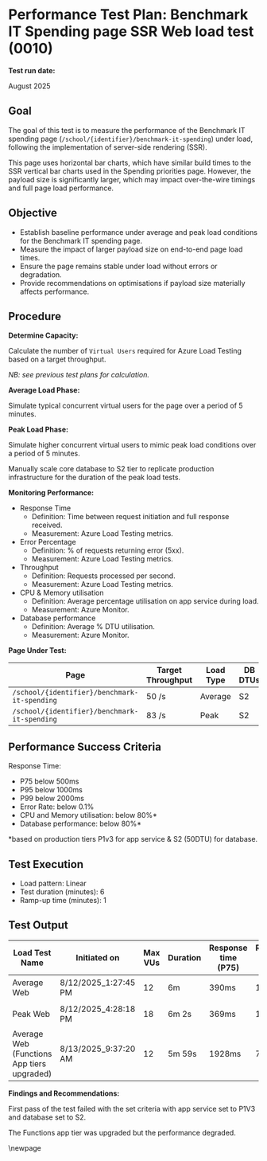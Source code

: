 ﻿# Performance Test Plan: Benchmark IT Spending page SSR Web load test (0010)

**Test run date:**

August 2025

## Goal

The goal of this test is to measure the performance of the Benchmark IT spending page (`/school/{identifier}/benchmark-it-spending`) under load, following the implementation of server-side rendering (SSR).

This page uses horizontal bar charts, which have similar build times to the SSR vertical bar charts used in the Spending priorities page. However, the payload size is significantly larger, which may impact over-the-wire timings and full page load performance.

## Objective

- Establish baseline performance under average and peak load conditions for the Benchmark IT spending page.
- Measure the impact of larger payload size on end-to-end page load times.
- Ensure the page remains stable under load without errors or degradation.
- Provide recommendations on optimisations if payload size materially affects performance.

## Procedure

**Determine Capacity:**

Calculate the number of `Virtual Users` required for Azure Load Testing based on a target throughput.

_NB: see previous test plans for calculation._

**Average Load Phase:**

Simulate typical concurrent virtual users for the page over a period of 5 minutes.

**Peak Load Phase:**

Simulate higher concurrent virtual users to mimic peak load conditions over a period of 5 minutes.

Manually scale core database to S2 tier to replicate production infrastructure for the duration of the peak load tests.

**Monitoring Performance:**

- Response Time
  - Definition: Time between request initiation and full response received.
  - Measurement: Azure Load Testing metrics.
- Error Percentage
  - Definition: % of requests returning error (5xx).
  - Measurement: Azure Load Testing metrics.
- Throughput
  - Definition: Requests processed per second.
  - Measurement: Azure Load Testing metrics.
- CPU & Memory utilisation
  - Definition: Average percentage utilisation on app service during load.
  - Measurement: Azure Monitor.
- Database performance
  - Definition: Average % DTU utilisation.
  - Measurement: Azure Monitor.

**Page Under Test:**

| Page                                         | Target Throughput | Load Type | DB DTUs |
|----------------------------------------------|-------------------|-----------|---------|
| `/school/{identifier}/benchmark-it-spending` | 50 /s             | Average   | S2      |
| `/school/{identifier}/benchmark-it-spending` | 83 /s             | Peak      | S2      |

## Performance Success Criteria

Response Time:

- P75 below 500ms
- P95 below 1000ms
- P99 below 2000ms
- Error Rate: below 0.1%
- CPU and Memory utilisation: below 80%*
- Database performance: below 80%*

*based on production tiers P1v3 for app service & S2 (50DTU) for database.

## Test Execution

- Load pattern: Linear
- Test duration (minutes): 6
- Ramp-up time (minutes): 1

## Test Output

| Load Test Name                             | Initiated on         | Max VUs | Duration | Response time (P75) | Response time (P95) | Response time (P99) | Errors (%) | Throughput (req/s) | Result                                                                                                                                                                                                                                                                                                                                                                                                                                |
|--------------------------------------------|----------------------|---------|----------|---------------------|---------------------|---------------------|------------|--------------------|---------------------------------------------------------------------------------------------------------------------------------------------------------------------------------------------------------------------------------------------------------------------------------------------------------------------------------------------------------------------------------------------------------------------------------------|
| Average Web                                | 8/12/2025_1:27:45 PM | 12      | 6m       | 390ms               | 1903ms              | 3450ms              | 0.0%       | 20.91/s            | [❌ Failed](https://portal.azure.com/?feature.msaljs=true#view/Microsoft_Azure_CloudNativeTesting/NewReport/resourceId/%2Fsubscriptions%2Fa5c0a8d7-a54d-4a6d-ab79-4ca64a3b750f%2Fresourcegroups%2Fs198t01-ebis-perf-tests%2Fproviders%2Fmicrosoft.loadtestservice%2Floadtests%2Fs198t01-load-tests/testRunId/8f1521b3-20bd-4f4f-b03a-fdfebc8e0055/testId/72e37301-bb08-4ddd-a6d5-15a93d16b25b/openingFromBlade~/true) 1️⃣              |
| Peak Web                                   | 8/12/2025_4:28:18 PM | 18      | 6m 2s    | 369ms               | 1980ms              | 3191ms              | 0.0%       | 29.96/s            | [❌ Failed](https://portal.azure.com/?feature.msaljs=true#view/Microsoft_Azure_CloudNativeTesting/NewReport/resourceId/%2Fsubscriptions%2Fa5c0a8d7-a54d-4a6d-ab79-4ca64a3b750f%2Fresourcegroups%2Fs198t01-ebis-perf-tests%2Fproviders%2Fmicrosoft.loadtestservice%2Floadtests%2Fs198t01-load-tests/testRunId/47200ac7-2189-44d7-899f-1a072903d0ed/testId/5acd6f35-8572-4bdf-8f0a-e50156b21198/openingFromBlade~/true)  1️⃣             |
| Average Web (Functions App tiers upgraded) | 8/13/2025_9:37:20 AM | 12      | 5m 59s   | 1928ms              | 7305ms              | 11530ms             | 0.0%       | 6.03/s             | [❌ Failed and Degraded](https://portal.azure.com/?feature.msaljs=true#view/Microsoft_Azure_CloudNativeTesting/NewReport/resourceId/%2Fsubscriptions%2Fa5c0a8d7-a54d-4a6d-ab79-4ca64a3b750f%2Fresourcegroups%2Fs198t01-ebis-perf-tests%2Fproviders%2Fmicrosoft.loadtestservice%2Floadtests%2Fs198t01-load-tests/testRunId/47200ac7-2189-44d7-899f-1a072903d192/testId/72e37301-bb08-4ddd-a6d5-15a93d16b25b/openingFromBlade~/true) 2️⃣ |

**Findings and Recommendations:**

First pass of the test failed with the set criteria with app service set to P1V3 and database set to S2.

The Functions app tier was upgraded but the performance degraded.

<!-- Leave the rest of this page blank -->
\newpage
